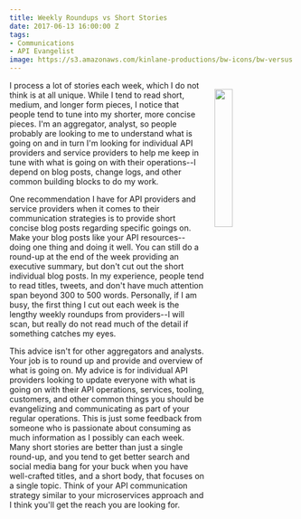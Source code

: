```yaml
---
title: Weekly Roundups vs Short Stories
date: 2017-06-13 16:00:00 Z
tags:
- Communications
- API Evangelist
image: https://s3.amazonaws.com/kinlane-productions/bw-icons/bw-versus.png
---
```


<p><img src="https://s3.amazonaws.com/kinlane-productions/bw-icons/bw-versus.png" align="right" width="25%" style="padding: 15px;" /></p>I process a lot of stories each week, which I do not think is at all unique. While I tend to read short, medium, and longer form pieces, I notice that people tend to tune into my shorter, more concise pieces. I'm an aggregator, analyst, so people probably are looking to me to understand what is going on and in turn I'm looking for individual API providers and service providers to help me keep in tune with what is going on with their operations--I depend on blog posts, change logs, and other common building blocks to do my work.

One recommendation I have for API providers and service providers when it comes to their communication strategies is to provide short concise blog posts regarding specific goings on. Make your blog posts like your API resources--doing one thing and doing it well. You can still do a round-up at the end of the week providing an executive summary, but don't cut out the short individual blog posts. In my experience, people tend to read titles, tweets, and don't have much attention span beyond 300 to 500 words. Personally, if I am busy, the first thing I cut out each week is the lengthy weekly roundups from providers--I will scan, but really do not read much of the detail if something catches my eyes. 

This advice isn't for other aggregators and analysts. Your job is to round up and provide and overview of what is going on. My advice is for individual API providers looking to update everyone with what is going on with their API operations, services, tooling, customers, and other common things you should be evangelizing and communicating as part of your regular operations. This is just some feedback from someone who is passionate about consuming as much information as I possibly can each week. Many short stories are better than just a single round-up, and you tend to get better search and social media bang for your buck when you have well-crafted titles, and a short body, that focuses on a single topic. Think of your API communication strategy similar to your microservices approach and I think you'll get the reach you are looking for.